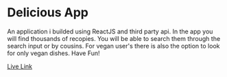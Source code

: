 
# Delicious App

An application i builded using ReactJS and third party api. In the app you will find thousands of recopies. You will be able to search them through the search input or by cousins. For vegan user's there is also the option to look for only vegan dishes.
Have Fun!

[Live Link](https://delicius-food-czd2000ex-urieskenasy.vercel.app/)
